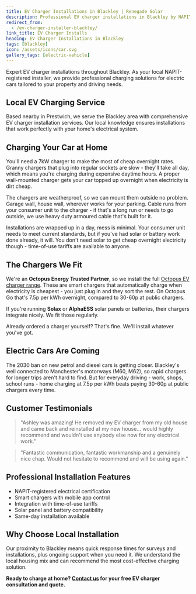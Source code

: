 ```yaml
---
title: EV Charger Installations in Blackley | Renegade Solar
description: Professional EV charger installations in Blackley by NAPIT-registered electrician. Smart charging solutions with solar integration available.
redirect_from:
  - /ev-charger-installer-blackley/
link_title: EV Charger Installs
heading: EV Charger Installations in Blackley
tags: [blackley]
icon: /assets/icons/car.svg
gallery_tags: [electric-vehicle]
---
```


Expert EV charger installations throughout Blackley. As your local NAPIT-registered installer, we provide professional charging solutions for electric cars tailored to your property and driving needs.

## Local EV Charging Service

Based nearby in Prestwich, we serve the Blackley area with comprehensive EV charger installation services. Our local knowledge ensures installations that work perfectly with your home's electrical system.

## Charging Your Car at Home

You'll need a 7kW charger to make the most of cheap overnight rates. Granny chargers that plug into regular sockets are slow - they'll take all day, which means you're charging during expensive daytime hours. A proper wall-mounted charger gets your car topped up overnight when electricity is dirt cheap.

The chargers are weatherproof, so we can mount them outside no problem. Garage wall, house wall, wherever works for your parking. Cable runs from your consumer unit to the charger - if that's a long run or needs to go outside, we use heavy duty armoured cable that's built for it.

Installations are wrapped up in a day, mess is minimal. Your consumer unit needs to meet current standards, but if you've had solar or battery work done already, it will. You don't need solar to get cheap overnight electricity though - time-of-use tariffs are available to anyone.

## The Chargers We Fit

We're an **Octopus Energy Trusted Partner**, so we install the full [Octopus EV charger range](https://octopus.energy/get-an-ev-charger/). These are smart chargers that automatically charge when electricity is cheapest - you just plug in and they sort the rest. On Octopus Go that's 7.5p per kWh overnight, compared to 30-60p at public chargers.

If you're running **Solax** or **AlphaESS** solar panels or batteries, their chargers integrate nicely. We fit those regularly.

Already ordered a charger yourself? That's fine. We'll install whatever you've got.

## Electric Cars Are Coming

The 2030 ban on new petrol and diesel cars is getting closer. Blackley's well connected to Manchester's motorways (M60, M62), so rapid chargers for longer trips aren't hard to find. But for everyday driving - work, shops, school runs - home charging at 7.5p per kWh beats paying 30-60p at public chargers every time.

## Customer Testimonials

> "Ashley was amazing! He removed my EV charger from my old house and came back and reinstalled at my new house... would highly recommend and wouldn't use anybody else now for any electrical work."

> "Fantastic communication, fantastic workmanship and a genuinely nice chap. Would not hesitate to recommend and will be using again."

## Professional Installation Features

- NAPIT-registered electrical certification
- Smart chargers with mobile app control
- Integration with time-of-use tariffs
- Solar panel and battery compatibility
- Same-day installation available

## Why Choose Local Installation

Our proximity to Blackley means quick response times for surveys and installations, plus ongoing support when you need it. We understand the local housing mix and can recommend the most cost-effective charging solution.

**Ready to charge at home? [Contact us](/contact/) for your free EV charger consultation and quote.**
